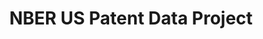---
layout: default
citation: 'HJT refers to Hall, Bronwyn, Adam Jaffe and Manuel Trajtenberg, "The NBER
  Patent Citation Data File: Lessons, Insights and Methodological Tools," NBER Working
  Paper 8498.'
contributors: Bronwyn H. Hall, Jim Bessen, Grid Thoma
cost: None
description: The main dataset extends from Jan 1, 1963, through december 30, 2006,
  and includes all the utility patents granted during that period. The citations file
  includes all citations made by patents granted in 1975-1999.
documentation: https://docs.google.com/document/d/1FyDsjZHhq7okHWMBOc_E7EquLUoAwwEZYtxw5M3UDTY/edit
last_edit: Mon, 13 Mar 2023 15:57:29 GMT
location: https://sites.google.com/site/patentdataproject/Home/downloads?authuser=0
maintained_by: Adam Jaffe
record_creation_timestamp: 12/1/2020 17:20:46
shortname: nber_citation
tags:
- United States
terms_of_use: 'The data in these files are freely available to members of this community.
  We expect members to inform the community of errors in the data or documentation
  and to provide fixes/improvements. '
timeframe: 1976-2006
title: NBER US Patent Data Project
uuid: d9cf4e57-a90e-4d18-8a3b-08fea43a2f49
---